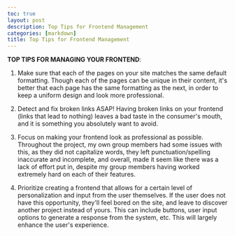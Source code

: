 ```yaml
---
toc: true
layout: post
description: Top Tips for Frontend Management
categories: [markdown]
title: Top Tips for Frontend Management
---
```




**TOP TIPS FOR MANAGING YOUR FRONTEND**:


1. Make sure that each of the pages on your site matches the same default formatting. Though each of the pages can be unique in their content, it's better that each page has the same formatting as the next, in order to keep a uniform design and look more professional.

2. Detect and fix broken links ASAP! Having broken links on your frontend (links that lead to nothing) leaves a bad taste in the consumer's mouth, and it is something you absolutely want to avoid.

3. Focus on making your frontend look as professional as possible. Throughout the project, my own group members had some issues with this, as they did not capitalize words, they left punctuation/spelling inaccurate and incomplete, and overall, made it seem like there was a lack of effort put in, despite my group members having worked extremely hard on each of their features.

4. Prioritize creating a frontend that allows for a certain level of personalization and input from the user themselves. If the user does not have this opportunity, they'll feel bored on the site, and leave to discover another project instead of yours. This can include buttons, user input options to generate a response from the system, etc. This will largely enhance the user's experience.